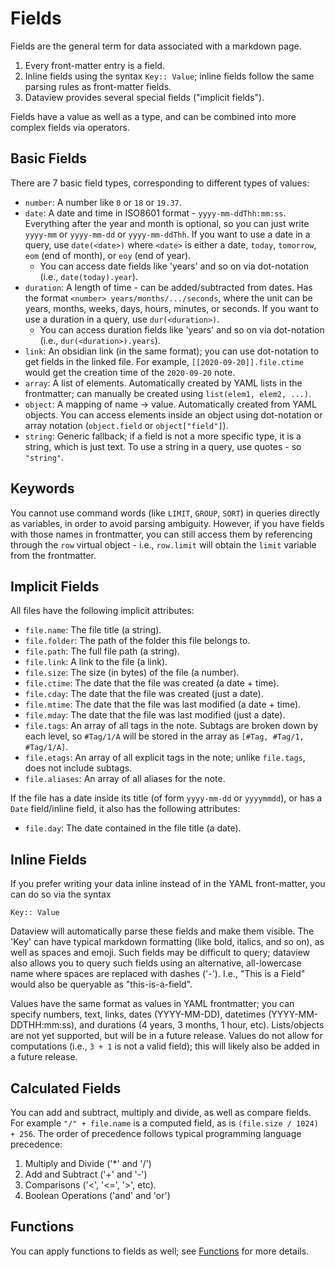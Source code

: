 # Fields

Fields are the general term for data associated with a markdown page.

1. Every front-matter entry is a field.
2. Inline fields using the syntax `Key:: Value`; inline fields follow the same parsing rules as front-matter fields.
3. Dataview provides several special fields ("implicit fields").

Fields have a value as well as a type, and can be combined into more complex fields via operators.

## Basic Fields

There are 7 basic field types, corresponding to different types of values:

- `number`: A number like `0` or `18` or `19.37`.
- `date`: A date and time in ISO8601 format - `yyyy-mm-ddThh:mm:ss`. Everything after the year and month is optional, so
  you can just write `yyyy-mm` or `yyyy-mm-dd` or `yyyy-mm-ddThh`. If you want to use a date in a query, use
  `date(<date>)` where `<date>` is either a date, `today`, `tomorrow`, `eom` (end of month), or `eoy` (end of year).
    - You can access date fields like 'years' and so on via dot-notation (i.e., `date(today).year`).
- `duration`: A length of time - can be added/subtracted from dates. Has the format `<number> years/months/.../seconds`,
  where the unit can be years, months, weeks, days, hours, minutes, or seconds. If you want to use a duration in a
  query, use `dur(<duration>)`.
    - You can access duration fields like 'years' and so on via dot-notation (i.e., `dur(<duration>).years`).
- `link`: An obsidian link (in the same format); you can use dot-notation to get fields in the linked file. For example,
  `[[2020-09-20]].file.ctime` would get the creation time of the `2020-09-20` note.
- `array`: A list of elements. Automatically created by YAML lists in the frontmatter; can manually be created using
  `list(elem1, elem2, ...)`.
- `object`: A mapping of name -> value. Automatically created from YAML objects. You can access elements inside an
  object using dot-notation or array notation (`object.field` or `object["field"]`).
- `string`: Generic fallback; if a field is not a more specific type, it is a string, which is just text. To use a
  string in a query, use quotes - so `"string"`.

## Keywords

You cannot use command words (like `LIMIT`, `GROUP`, `SORT`) in queries directly as variables, in order to avoid parsing
ambiguity. However, if you have fields with those names in frontmatter, you can still access them by referencing through
the `row` virtual object - i.e., `row.limit` will obtain the `limit` variable from the frontmatter.

## Implicit Fields

All files have the following implicit attributes:

- `file.name`: The file title (a string).
- `file.folder`: The path of the folder this file belongs to.
- `file.path`: The full file path (a string).
- `file.link`: A link to the file (a link).
- `file.size`: The size (in bytes) of the file (a number).
- `file.ctime`: The date that the file was created (a date + time).
- `file.cday`: The date that the file was created (just a date).
- `file.mtime`: The date that the file was last modified (a date + time).
- `file.mday`: The date that the file was last modified (just a date).
- `file.tags`: An array of all tags in the note. Subtags are broken down by each level, so `#Tag/1/A` will be stored in
  the array as `[#Tag, #Tag/1, #Tag/1/A]`.
- `file.etags`: An array of all explicit tags in the note; unlike `file.tags`, does not include subtags.
- `file.aliases`: An array of all aliases for the note.

If the file has a date inside its title (of form `yyyy-mm-dd` or `yyyymmdd`), or has a `Date` field/inline field, it also has the following attributes:

- `file.day`: The date contained in the file title (a date).

## Inline Fields

If you prefer writing your data inline instead of in the YAML front-matter, you can do so via the syntax

```
Key:: Value
```

Dataview will automatically parse these fields and make them visible. The 'Key' can have typical markdown formatting (like bold, italics, and so on), as well as spaces and emoji. Such fields may be difficult to query; dataview also allows you to query such fields using an alternative, all-lowercase name where spaces are replaced with dashes ('-'). I.e., "This is a Field" would also be queryable as "this-is-a-field".

Values have the same format as values in YAML frontmatter; you can specify numbers, text, links, dates (YYYY-MM-DD),
datetimes (YYYY-MM-DDTHH:mm:ss), and durations (4 years, 3 months, 1 hour, etc). Lists/objects are not yet supported,
but will be in a future release. Values do not allow for computations (i.e., `3 + 1` is not a valid field); this will
likely also be added in a future release.

## Calculated Fields

You can add and subtract, multiply and divide, as well as compare fields. For example `"/" + file.name` is a computed
field, as is `(file.size / 1024) + 256`. The order of precedence follows typical programming language precedence:

1. Multiply and Divide ('*' and '/')
2. Add and Subtract ('+' and '-')
3. Comparisons ('<', '<=', '>', etc).
4. Boolean Operations ('and' and 'or')

## Functions

You can apply functions to fields as well; see [Functions](functions.md) for more details.
